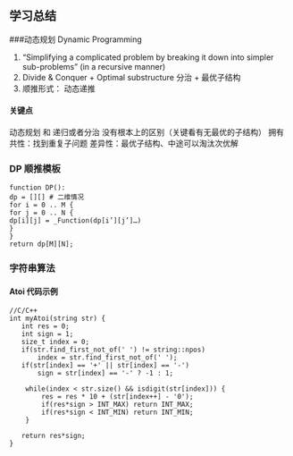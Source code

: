## 学习总结

###动态规划 Dynamic Programming
1. “Simplifying a complicated problem by breaking it down into
simpler sub-problems”
(in a recursive manner)
2. Divide & Conquer + Optimal substructure
分治 + 最优子结构
3. 顺推形式： 动态递推
#### 关键点
动态规划 和 递归或者分治 没有根本上的区别（关键看有无最优的子结构）
拥有共性：找到重复子问题
差异性：最优子结构、中途可以淘汰次优解

### DP 顺推模板

```
function DP():
dp = [][] # ⼆维情况
for i = 0 .. M {
for j = 0 .. N {
dp[i][j] = _Function(dp[i’][j’]…)
}
}
return dp[M][N];
```
### 字符串算法
#### Atoi 代码示例
```
//C/C++
int myAtoi(string str) {
   int res = 0;
   int sign = 1;
   size_t index = 0;
   if(str.find_first_not_of(' ') != string::npos) 
       index = str.find_first_not_of(' ');
   if(str[index] == '+' || str[index] == '-')
       sign = str[index] == '-' ? -1 : 1;
    
    while(index < str.size() && isdigit(str[index])) {
        res = res * 10 + (str[index++] - '0');
        if(res*sign > INT_MAX) return INT_MAX;
        if(res*sign < INT_MIN) return INT_MIN; 
    }

   return res*sign;
}
```